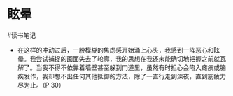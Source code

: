 # 眩晕

#读书笔记 

- 在这样的冲动过后，一股模糊的焦虑感开始涌上心头，我感到一阵恶心和眩晕。我尝试捕捉的画面失去了轮廓，我的思想在我还未能确切地把握之前就瓦解了。当我不得不依靠着墙壁甚至躲到门道里，虽然有时担心会陷入瘫痪或脑疾发作，我却想不出任何其他抵御的方法，除了一直行走到深夜，直到筋疲力尽为止。（P 30）